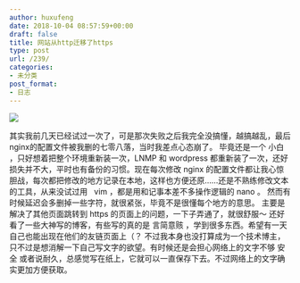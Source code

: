 ```yaml
---
author: huxufeng
date: 2018-10-04 08:57:59+00:00
draft: false
title: 网站从http迁移了https
type: post
url: /239/
categories:
- 未分类
post_format:
- 日志
---
```


![](https://ww1.sinaimg.cn/large/ebfdc444gy1fvwae8n9aoj206o06omxr.jpg)

其实我前几天已经试过一次了，可是那次失败之后我完全没搞懂，越搞越乱，最后nginx的配置文件被我删的七零八落，当时我差点心态崩了。
毕竟还是一个 小白 ，只好想着把整个环境重新装一次，LNMP 和 wordpress 都重新装了一次，还好损失并不大，平时也有备份的习惯。现在每次修改 nginx 的配置文件都让我心惊胆战，每次都把修改的地方记录在本地，这样也方便还原……还是不熟练修改文本的工具，从来没试过用   vim ，都是用和记事本差不多操作逻辑的 nano 。
然而有时候延迟会多删掉一些字符，就很紧张，毕竟不是很懂每个地方的意思。
主要是解决了其他页面跳转到 https 的页面上的问题，一下子弄通了，就很舒服～
还好看了一些大神写的博客，有些写的真的是 言简意赅 ，学到很多东西。希望有一天自己也能出现在他们的友链页面上（？
不过我本身也没打算成为一个技术博主，只不过是想消解一下自己写文字的欲望。有时候还是会担心网络上的文字不够 安全 或者说耐久，总感觉写在纸上，它就可以一直保存下去。不过网络上的文字确实更加方便获取。
